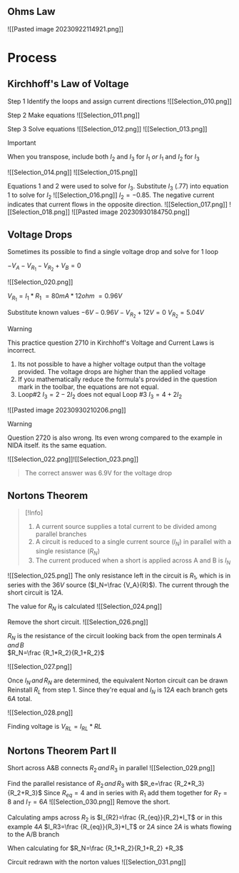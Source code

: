 ## Ohms Law
![[Pasted image 20230922114921.png]]
# Process

## Kirchhoff's Law of Voltage

Step 1 Identify the loops and assign current directions
![[Selection_010.png]]

Step 2 Make equations
![[Selection_011.png]]

Step 3 Solve equations
![[Selection_012.png]]
![[Selection_013.png]]
>[!Important]
>When you transpose, include both $I_2$ and $I_3$ for $I_1$ *or* $I_1$ and $I_2$ for $I_3$


![[Selection_014.png]]
![[Selection_015.png]]

Equations 1 and 2 were used to solve for $I_3$. Substitute $I_3$ (.77) into equation 1 to solve for $I_2$
![[Selection_016.png]]
$I_2=-0.85$. The negative current indicates that current flows in the opposite direction.
![[Selection_017.png]]
![[Selection_018.png]]
![[Pasted image 20230930184750.png]]


## Voltage Drops

Sometimes its possible to find a single voltage drop and solve for 1 loop

$-V_A-V_{R_1}-V_{R_2}+V_B=0$

![[Selection_020.png]]

$V_{R_1} = I_1*R_1$
$=80mA*12ohm$
$=0.96V$

Substitute known values
$-6V-0.96V-V_{R_2}+12V=0$
$V_{R_2}=5.04V$


>[!Warning]
>This practice question 2710 in Kirchhoff's Voltage and Current Laws is incorrect. 
>1. Its not possible to have a higher voltage output than the voltage provided. The voltage drops are higher than the applied voltage
>2. If you mathematically reduce the formula's provided in the question mark in the toolbar, the equations are not equal.
>	1. Loop#2 $I_3=2-2I_2$ does not equal Loop #3 $I_3=4+2I_2$


![[Pasted image 20230930210206.png]]

>[!Warning]
>Question 2720 is also wrong. Its even wrong compared to the example in NIDA itself. its the same equation.

![[Selection_022.png]]![[Selection_023.png]]
> The correct answer was 6.9V for the voltage drop

## Nortons Theorem

>[!Info]
>1. A current source supplies a total current to be divided among parallel branches
>2. A circuit is reduced to a single current source ($I_N$) in parallel with a single resistance ($R_N$)
>3. The current produced when a short is applied across A and B is $I_N$

![[Selection_025.png]]
The only resistance left in the circuit is $R_1$, which is in series with the $36V$ source ($I_N=\frac {V_A}{R}$). The current through the short circuit is $12A$. 

The value for $R_N$ is calculated
![[Selection_024.png]]

Remove the short circuit.
![[Selection_026.png]]

$R_N$ is the resistance of the circuit looking back from the open terminals $A\,and\,B$  
$R_N=\frac {R_1*R_2}{R_1+R_2}$ 

![[Selection_027.png]]

Once $I_N \,and\, R_N$ are determined, the equivalent Norton circuit can be drawn
Reinstall $R_L$ from step 1.
Since they're equal and $I_N$ is $12A$ each branch gets $6A$ total. 

![[Selection_028.png]]

Finding voltage is $V_{RL}=I_{RL}*RL$ 

## Nortons Theorem Part II

Short across A&B connects $R_2 \, and \, R_3$ in parallel
![[Selection_029.png]]

Find the parallel resistance of $R_2 \, and \, R_3$ with $R_e=\frac {R_2*R_3}{R_2+R_3}$
Since $R_{eq}=4$ and in series with $R_1$ add them together for $R_T=8$ and $I_T=6A$ 
![[Selection_030.png]]
Remove the short.

Calculating amps across $R_2$ is $I_{R2}=\frac {R_{eq}}{R_2}*I_T$  or in this example $4A$
$I_R3=\frac {R_{eq}}{R_3}*I_T$ or $2A$ since $2A$ is whats flowing to the A/B branch

When calculating for $R_N=\frac {R_1*R_2}{R_1+R_2} +R_3$

Circuit redrawn with the norton values
![[Selection_031.png]]
